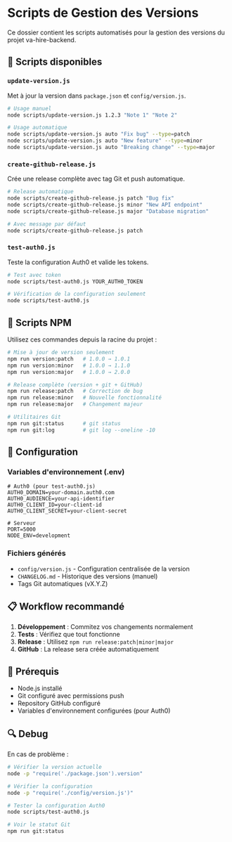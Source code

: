 # Scripts de Gestion des Versions

Ce dossier contient les scripts automatisés pour la gestion des versions du projet va-hire-backend.

## 📁 Scripts disponibles

### `update-version.js`

Met à jour la version dans `package.json` et `config/version.js`.

```bash
# Usage manuel
node scripts/update-version.js 1.2.3 "Note 1" "Note 2"

# Usage automatique
node scripts/update-version.js auto "Fix bug" --type=patch
node scripts/update-version.js auto "New feature" --type=minor
node scripts/update-version.js auto "Breaking change" --type=major
```

### `create-github-release.js`

Crée une release complète avec tag Git et push automatique.

```bash
# Release automatique
node scripts/create-github-release.js patch "Bug fix"
node scripts/create-github-release.js minor "New API endpoint"
node scripts/create-github-release.js major "Database migration"

# Avec message par défaut
node scripts/create-github-release.js patch
```

### `test-auth0.js`

Teste la configuration Auth0 et valide les tokens.

```bash
# Test avec token
node scripts/test-auth0.js YOUR_AUTH0_TOKEN

# Vérification de la configuration seulement
node scripts/test-auth0.js
```

## 🚀 Scripts NPM

Utilisez ces commandes depuis la racine du projet :

```bash
# Mise à jour de version seulement
npm run version:patch   # 1.0.0 → 1.0.1
npm run version:minor   # 1.0.0 → 1.1.0
npm run version:major   # 1.0.0 → 2.0.0

# Release complète (version + git + GitHub)
npm run release:patch   # Correction de bug
npm run release:minor   # Nouvelle fonctionnalité
npm run release:major   # Changement majeur

# Utilitaires Git
npm run git:status      # git status
npm run git:log         # git log --oneline -10
```

## 🔧 Configuration

### Variables d'environnement (.env)

```env
# Auth0 (pour test-auth0.js)
AUTH0_DOMAIN=your-domain.auth0.com
AUTH0_AUDIENCE=your-api-identifier
AUTH0_CLIENT_ID=your-client-id
AUTH0_CLIENT_SECRET=your-client-secret

# Serveur
PORT=5000
NODE_ENV=development
```

### Fichiers générés

- `config/version.js` - Configuration centralisée de la version
- `CHANGELOG.md` - Historique des versions (manuel)
- Tags Git automatiques (vX.Y.Z)

## 📋 Workflow recommandé

1. **Développement** : Commitez vos changements normalement
2. **Tests** : Vérifiez que tout fonctionne
3. **Release** : Utilisez `npm run release:patch|minor|major`
4. **GitHub** : La release sera créée automatiquement

## 🚨 Prérequis

- Node.js installé
- Git configuré avec permissions push
- Repository GitHub configuré
- Variables d'environnement configurées (pour Auth0)

## 🔍 Debug

En cas de problème :

```bash
# Vérifier la version actuelle
node -p "require('./package.json').version"

# Vérifier la configuration
node -p "require('./config/version.js')"

# Tester la configuration Auth0
node scripts/test-auth0.js

# Voir le statut Git
npm run git:status
```

